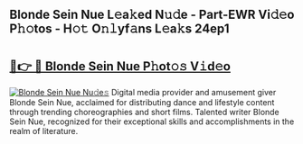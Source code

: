 ## Blonde Sein Nue L𝚎a𝚔ed N𝚞𝚍e - Part-EWR Vi𝚍𝚎o P𝚑𝚘tos - H𝚘𝚝 O𝚗𝚕yf𝚊ns L𝚎a𝚔s 24ep1

# <h2><a href="http://kf4i5a.oniu.top/?m=Blonde+Sein+Nue">🔗👉 🔴 Blonde Sein Nue P𝚑ot𝚘𝚜 V𝚒d𝚎o</a></h2>

[![Blonde Sein Nue Nu𝚍e𝚜](https://i.imgur.com/0qMVB7G.gif)](http://kf4i5a.oniu.top/?m=Blonde+Sein+Nue)
Digital media provider and amusement giver Blonde Sein Nue, acclaimed for distributing dance and lifestyle content through trending choreographies and short films. Talented writer Blonde Sein Nue, recognized for their exceptional skills and accomplishments in the realm of literature.  

